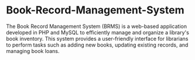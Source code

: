 # Book-Record-Management-System

The Book Record Management System (BRMS) is a web-based application developed in PHP and MySQL to efficiently manage and organize a library's book inventory. This system provides a user-friendly interface for librarians to perform tasks such as adding new books, updating existing records, and managing book loans.
